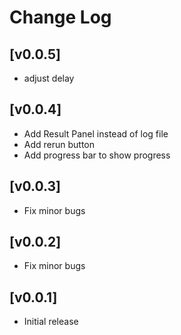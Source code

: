 # Change Log

## [v0.0.5]

- adjust delay

## [v0.0.4]

- Add Result Panel instead of log file
- Add rerun button
- Add progress bar to show progress

## [v0.0.3]

- Fix minor bugs

## [v0.0.2]

- Fix minor bugs

## [v0.0.1]

- Initial release
